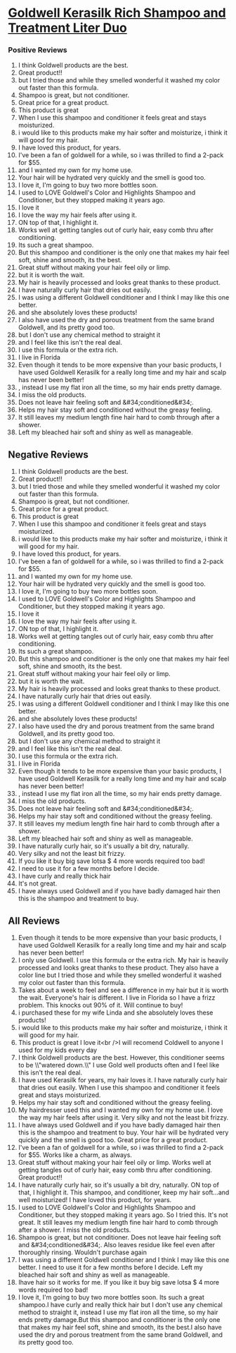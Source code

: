 # [Goldwell Kerasilk Rich Shampoo and Treatment Liter Duo](https://products.checkmycream.com/products/Goldwell-Kerasilk-Rich-Shampoo-and-Treatment-Liter-Duo.html)

### Positive Reviews

<ol>
      <li>I think Goldwell products are  the best.</li>
      <li>Great product!!</li>
      <li>but I tried those and while they smelled wonderful it washed my color out faster than this formula.</li>
      <li>Shampoo is great, but not conditioner.</li>
      <li>Great price for a great product.</li>
      <li>This product is great</li>
      <li>When I use this shampoo and conditioner it feels great and stays moisturized.</li>
      <li>i would like to this products make my hair softer and moisturize, i think it will good for my hair.</li>
      <li>I have loved this product, for years.</li>
      <li>I&#x27;ve been a fan of goldwell for a while, so i was thrilled to find a 2-pack for $55.  </li>
      <li>and I wanted my own for my home use.  </li>
      <li>Your hair will be hydrated very quickly and the smell is good too.  </li>
      <li>I love it, I&#x27;m going to buy two more bottles soon.</li>
      <li>I used to LOVE Goldwell&#x27;s Color and Highlights Shampoo and Conditioner, but they stopped making it years ago.</li>
      <li>I love it</li>
      <li>I love the way my hair feels after using it.  </li>
      <li>ON top of that, I highlight it.</li>
      <li>Works well at getting tangles out of curly hair, easy comb thru after conditioning.  </li>
      <li>Its such a great shampoo.</li>
      <li>But this shampoo and conditioner is the only one that makes my hair feel soft, shine and smooth, its the best.</li>
      <li>Great stuff without making your hair feel oily or limp.  </li>
      <li>but it is worth the wait.</li>
      <li>My hair is heavily processed and looks great thanks to these product.</li>
      <li>I have naturally curly hair that dries out easily.  </li>
      <li>I was using a different Goldwell conditioner and I think I may like this one better.  </li>
      <li>and she absolutely loves these products!</li>
      <li>I also have used the dry and porous treatment from the same brand Goldwell, and its pretty good too.</li>
      <li>but I don&#x27;t use any chemical method to straight it</li>
      <li>and I feel like this isn&#x27;t the real deal.</li>
      <li>I use this formula or the extra rich.</li>
      <li>I live in Florida</li>
      <li>Even though it tends to be more expensive than your basic products, I have used Goldwell Kerasilk for a really long time and my hair and scalp has never been better!</li>
      <li>, instead I use my flat iron all the time, so my hair ends pretty damage.</li>
      <li>I miss the old products.</li>
      <li>Does not leave hair feeling soft and &amp;#34;conditioned&amp;#34;.  </li>
      <li>Helps my hair stay soft and conditioned without the greasy feeling.</li>
      <li>It still leaves my medium length fine hair hard to comb through after a shower.</li>
      <li>Left my bleached hair soft and shiny as well as manageable.</li>
</ol>


<h2>Negative Reviews</h2>
<ol>
<li> I think Goldwell products are  the best.</li>
<li> Great product!!</li>
<li> but I tried those and while they smelled wonderful it washed my color out faster than this formula.</li>
<li> Shampoo is great, but not conditioner.</li>
<li> Great price for a great product.</li>
<li> This product is great</li>
<li> When I use this shampoo and conditioner it feels great and stays moisturized.</li>
<li> i would like to this products make my hair softer and moisturize, i think it will good for my hair.</li>
<li> I have loved this product, for years.</li>
<li> I&#x27;ve been a fan of goldwell for a while, so i was thrilled to find a 2-pack for $55.  </li>
<li> and I wanted my own for my home use.  </li>
<li> Your hair will be hydrated very quickly and the smell is good too.  </li>
<li> I love it, I&#x27;m going to buy two more bottles soon.</li>
<li> I used to LOVE Goldwell&#x27;s Color and Highlights Shampoo and Conditioner, but they stopped making it years ago.</li>
<li> I love it</li>
<li> I love the way my hair feels after using it.  </li>
<li> ON top of that, I highlight it.</li>
<li> Works well at getting tangles out of curly hair, easy comb thru after conditioning.  </li>
<li> Its such a great shampoo.</li>
<li> But this shampoo and conditioner is the only one that makes my hair feel soft, shine and smooth, its the best.</li>
<li> Great stuff without making your hair feel oily or limp.  </li>
<li> but it is worth the wait.</li>
<li> My hair is heavily processed and looks great thanks to these product.</li>
<li> I have naturally curly hair that dries out easily.  </li>
<li> I was using a different Goldwell conditioner and I think I may like this one better.  </li>
<li> and she absolutely loves these products!</li>
<li> I also have used the dry and porous treatment from the same brand Goldwell, and its pretty good too.</li>
<li> but I don&#x27;t use any chemical method to straight it</li>
<li> and I feel like this isn&#x27;t the real deal.</li>
<li> I use this formula or the extra rich.</li>
<li> I live in Florida</li>
<li> Even though it tends to be more expensive than your basic products, I have used Goldwell Kerasilk for a really long time and my hair and scalp has never been better!</li>
<li> , instead I use my flat iron all the time, so my hair ends pretty damage.</li>
<li> I miss the old products.</li>
<li> Does not leave hair feeling soft and &amp;#34;conditioned&amp;#34;.  </li>
<li> Helps my hair stay soft and conditioned without the greasy feeling.</li>
<li> It still leaves my medium length fine hair hard to comb through after a shower.</li>
<li> Left my bleached hair soft and shiny as well as manageable.</li>
<li> I have naturally curly hair, so it&#x27;s usually a bit dry, naturally.</li>
<li> Very silky and not the least bit frizzy.</li>
<li> If you like it buy big save lotsa $ 4 more words required too bad!</li>
<li> I need to use it for a few months before I decide.  </li>
<li> I have curly and really thick  hair</li>
<li> It&#x27;s not great.</li>
<li> I have always used Goldwell and if you have badly damaged hair then this is the shampoo and treatment to buy.  </li>
</ol>

<h2>All Reviews</h2>

<ol>
    <li> Even though it tends to be more expensive than your basic products, I have used Goldwell Kerasilk for a really long time and my hair and scalp has never been better!</li>
    <li> I only use Goldwell. I use this formula or the extra rich. My hair is heavily processed and looks great thanks to these product. They also have a color line but I tried those and while they smelled wonderful it washed my color out faster than this formula.</li>
    <li> Takes about a week to feel and see a difference in my hair but it is worth the wait. Everyone&#x27;s hair is different. I live in Florida so I have a frizz problem. This knocks out 90% of it. Will continue to buy!</li>
    <li> i purchased these for my wife Linda and she absolutely loves these products!</li>
    <li> i would like to this products make my hair softer and moisturize, i think it will good for my hair.</li>
    <li> This product is great I love it&lt;br /&gt;I will recomend Coldwell to anyone I used for my kids every day</li>
    <li> I think Goldwell products are  the best. However, this conditioner seems to be \\&quot;watered down.\\&quot; I use Gold well products often and I feel like this isn&#x27;t the real deal.</li>
    <li> I have used Kerasilk for years, my hair loves it.  I have naturally curly hair that dries out easily.  When I use this shampoo and conditioner it feels great and stays moisturized.</li>
    <li> Helps my hair stay soft and conditioned without the greasy feeling.</li>
    <li> My hairdresser used this and I wanted my own for my home use.  I love the way my hair feels after using it.  Very silky and not the least bit frizzy.</li>
    <li> I have always used Goldwell and if you have badly damaged hair then this is the shampoo and treatment to buy.  Your hair will be hydrated very quickly and the smell is good too.  Great price for a great product.</li>
    <li> I&#x27;ve been a fan of goldwell for a while, so i was thrilled to find a 2-pack for $55.  Works like a charm, as always.</li>
    <li> Great stuff without making your hair feel oily or limp.  Works well at getting tangles out of curly hair, easy comb thru after conditioning.  Great product!!</li>
    <li> I have naturally curly hair, so it&#x27;s usually a bit dry, naturally. ON top of that, I highlight it. This shampoo, and conditioner, keep my hair soft...and well moisturized! I have loved this product, for years.</li>
    <li> I used to LOVE Goldwell&#x27;s Color and Highlights Shampoo and Conditioner, but they stopped making it years ago. So I tried this. It&#x27;s not great. It still leaves my medium length fine hair hard to comb through after a shower. I miss the old products.</li>
    <li> Shampoo is great, but not conditioner. Does not leave hair feeling soft and &amp;#34;conditioned&amp;#34;.  Also leaves residue like feel even after thoroughly rinsing. Wouldn&#x27;t purchase again</li>
    <li> I was using a different Goldwell conditioner and I think I may like this one better.  I need to use it for a few months before I decide.  Left my bleached hair soft and shiny as well as manageable.</li>
    <li> Ihave hair so it works for me. If you like it buy big save lotsa $ 4 more words required too bad!</li>
    <li> I love it, I&#x27;m going to buy two more bottles soon. Its such a great shampoo.I have curly and really thick  hair but I don&#x27;t use any chemical method to straight it, instead I use my flat iron all the time, so my hair ends pretty damage.But this shampoo and conditioner is the only one that makes my hair feel soft, shine and smooth, its the best.I also have used the dry and porous treatment from the same brand Goldwell, and its pretty good too.</li>
</ol>




